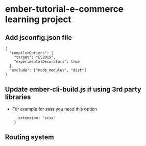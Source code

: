 # ember-tutorial-e-commerce learning project

## Add jsconfig.json file

```
{
  "compilerOptions": {
    "target": "ES2015",
    "experimentalDecorators": true
  },
  "exclude": ["node_modules", "dist"]
}
```

## Update ember-cli-build.js if using 3rd party libraries

- For example for sass you need this option

```sassOptions: {
      extension: 'scss'
    }
```

## Routing system
